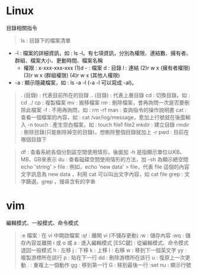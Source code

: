 # Linux

目錄相關指令
> ls : 目錄下的檔案清單
- -l : 檔案的詳細資訊，如 : ls -l。有七項資訊，分別為權限、連結數、擁有者、群組、檔案大小、更動時間、檔案名稱
    - 權限 : x-xxx-xxx-xxx
 (1)d 
    \- : 檔案 
    d : 目錄
    l : 連結
     (2)r w x (擁有者權限)  
     (3)r w x (群組權限)
     (4)r w x (其他人權限)
- -a : 顯示隱藏檔案，如 : ls -a -l (-a -l 可以寫成 -al)。
>. (目錄) : 代表目前所在的目錄
>.\. (目錄) : 代表上層目錄
>cd : 切換目錄。如 : cd ../
>cp : 複製檔案
>mv : 搬移檔案
>rm : 刪除檔案，會再詢問一次是否要刪除此檔案
>-f : 不用再詢問，如 : rm -rf
>man : 查詢指令的操作說明書
>cat : 查看一個檔案的內容，如 : cat /var/log/message，愈加上行號就在後面輸入 -n
>touch : 產生空白檔案，如 : touch file1 file2
>mkdir : 建立目錄
>rmdir : 刪除目錄(只能刪除掉空的目錄)，想刪除整個目錄就加上 -r
>pwd : 目前在哪個目錄下

> df : 查看系統各個分割區空間使用情形，後面加 -h 是指顯示單位以KB、MB、GB來表示
> du : 查看磁碟空間使用情形的方法，加 -sh 為顯示總空間 
> echo 'string' > file : 例如，echo 'new data' > file，代表 file 這個的內容文字訊息為 new data ，利用 cat 可以叫出文字內容，如 cat file
> grep : 文字篩選，grep <string> ，搜尋含有<string>的字串

# vim
編輯模式、一般模式、命令模式
>:e 檔案 : 在 vi 中開啟檔案
>:q! : 離開 vi (不儲存更動)
>:w : 儲存內容
>:wq : 儲存內容並離開
>i 或 o 或 a : 進入編輯模式
>[ESC鍵] : 從編輯模式、命令模式退回一般模式
>h : 左移
>j : 下移
>k : 上移
>l : 右移
>w : 移到下一個英文字
>yy : 複製游標所在該行
>p : 貼在下一行
>dd : 刪除游標所在該行
>u : 復原上一次更動
>. : 重複上一個動作
>gg : 移到第一行
>G : 移到最後一行
>:set nu : 顯示行號
 
 
 
 

